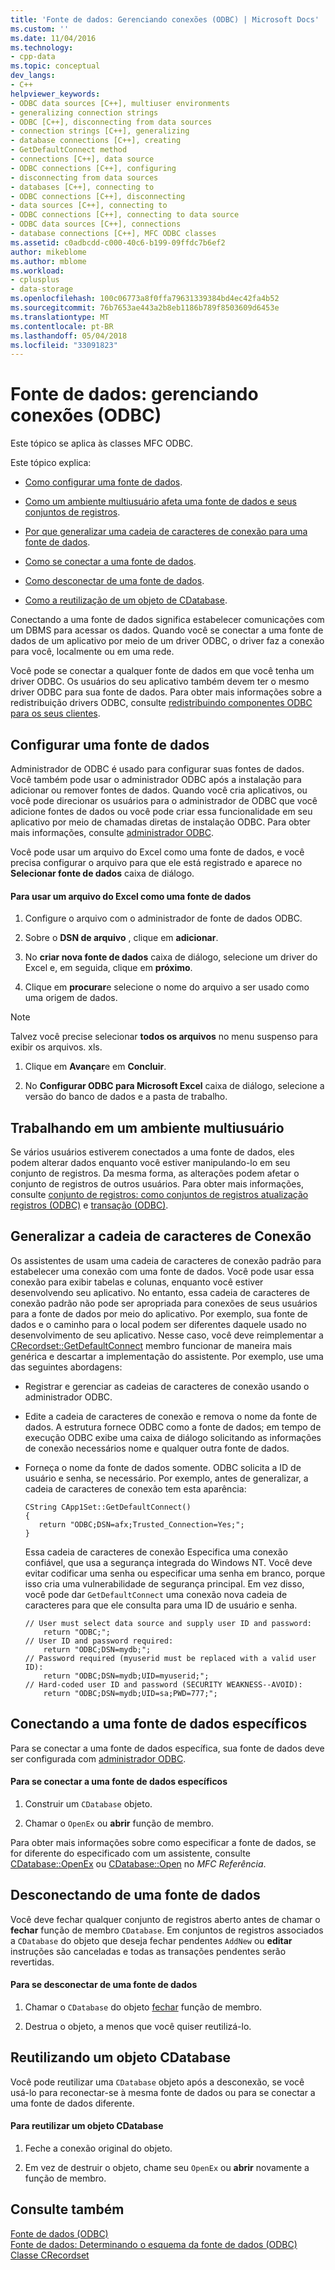 ```yaml
---
title: 'Fonte de dados: Gerenciando conexões (ODBC) | Microsoft Docs'
ms.custom: ''
ms.date: 11/04/2016
ms.technology:
- cpp-data
ms.topic: conceptual
dev_langs:
- C++
helpviewer_keywords:
- ODBC data sources [C++], multiuser environments
- generalizing connection strings
- ODBC [C++], disconnecting from data sources
- connection strings [C++], generalizing
- database connections [C++], creating
- GetDefaultConnect method
- connections [C++], data source
- ODBC connections [C++], configuring
- disconnecting from data sources
- databases [C++], connecting to
- ODBC connections [C++], disconnecting
- data sources [C++], connecting to
- ODBC connections [C++], connecting to data source
- ODBC data sources [C++], connections
- database connections [C++], MFC ODBC classes
ms.assetid: c0adbcdd-c000-40c6-b199-09ffdc7b6ef2
author: mikeblome
ms.author: mblome
ms.workload:
- cplusplus
- data-storage
ms.openlocfilehash: 100c06773a8f0ffa79631339384bd4ec42fa4b52
ms.sourcegitcommit: 76b7653ae443a2b8eb1186b789f8503609d6453e
ms.translationtype: MT
ms.contentlocale: pt-BR
ms.lasthandoff: 05/04/2018
ms.locfileid: "33091823"
---
```

# <a name="data-source-managing-connections-odbc"></a>Fonte de dados: gerenciando conexões (ODBC)
Este tópico se aplica às classes MFC ODBC.  
  
 Este tópico explica:  
  
-   [Como configurar uma fonte de dados](#_core_configuring_a_data_source).  
  
-   [Como um ambiente multiusuário afeta uma fonte de dados e seus conjuntos de registros](#_core_working_in_a_multiuser_environment).  
  
-   [Por que generalizar uma cadeia de caracteres de conexão para uma fonte de dados](#_core_generalizing_the_connection_string).  
  
-   [Como se conectar a uma fonte de dados](#_core_connecting_to_a_specific_data_source).  
  
-   [Como desconectar de uma fonte de dados](#_core_disconnecting_from_a_data_source).  
  
-   [Como a reutilização de um objeto de CDatabase](#_core_reusing_a_cdatabase_object).  
  
 Conectando a uma fonte de dados significa estabelecer comunicações com um DBMS para acessar os dados. Quando você se conectar a uma fonte de dados de um aplicativo por meio de um driver ODBC, o driver faz a conexão para você, localmente ou em uma rede.  
  
 Você pode se conectar a qualquer fonte de dados em que você tenha um driver ODBC. Os usuários do seu aplicativo também devem ter o mesmo driver ODBC para sua fonte de dados. Para obter mais informações sobre a redistribuição drivers ODBC, consulte [redistribuindo componentes ODBC para os seus clientes](../../data/odbc/redistributing-odbc-components-to-your-customers.md).  
  
##  <a name="_core_configuring_a_data_source"></a> Configurar uma fonte de dados  
 Administrador de ODBC é usado para configurar suas fontes de dados. Você também pode usar o administrador ODBC após a instalação para adicionar ou remover fontes de dados. Quando você cria aplicativos, ou você pode direcionar os usuários para o administrador de ODBC que você adicione fontes de dados ou você pode criar essa funcionalidade em seu aplicativo por meio de chamadas diretas de instalação ODBC. Para obter mais informações, consulte [administrador ODBC](../../data/odbc/odbc-administrator.md).  
  
 Você pode usar um arquivo do Excel como uma fonte de dados, e você precisa configurar o arquivo para que ele está registrado e aparece no **Selecionar fonte de dados** caixa de diálogo.  
  
#### <a name="to-use-an-excel-file-as-a-data-source"></a>Para usar um arquivo do Excel como uma fonte de dados  
  
1.  Configure o arquivo com o administrador de fonte de dados ODBC.  
  
2.  Sobre o **DSN de arquivo** , clique em **adicionar**.  
  
3.  No **criar nova fonte de dados** caixa de diálogo, selecione um driver do Excel e, em seguida, clique em **próximo**.  
  
4.  Clique em **procurar**e selecione o nome do arquivo a ser usado como uma origem de dados.  
  
> [!NOTE]
>  Talvez você precise selecionar **todos os arquivos** no menu suspenso para exibir os arquivos. xls.  
  
1.  Clique em **Avançar**e em **Concluir**.  
  
2.  No **Configurar ODBC para Microsoft Excel** caixa de diálogo, selecione a versão do banco de dados e a pasta de trabalho.  
  
##  <a name="_core_working_in_a_multiuser_environment"></a> Trabalhando em um ambiente multiusuário  
 Se vários usuários estiverem conectados a uma fonte de dados, eles podem alterar dados enquanto você estiver manipulando-lo em seu conjunto de registros. Da mesma forma, as alterações podem afetar o conjunto de registros de outros usuários. Para obter mais informações, consulte [conjunto de registros: como conjuntos de registros atualização registros (ODBC)](../../data/odbc/recordset-how-recordsets-update-records-odbc.md) e [transação (ODBC)](../../data/odbc/transaction-odbc.md).  
  
##  <a name="_core_generalizing_the_connection_string"></a> Generalizar a cadeia de caracteres de Conexão  
 Os assistentes de usam uma cadeia de caracteres de conexão padrão para estabelecer uma conexão com uma fonte de dados. Você pode usar essa conexão para exibir tabelas e colunas, enquanto você estiver desenvolvendo seu aplicativo. No entanto, essa cadeia de caracteres de conexão padrão não pode ser apropriada para conexões de seus usuários para a fonte de dados por meio do aplicativo. Por exemplo, sua fonte de dados e o caminho para o local podem ser diferentes daquele usado no desenvolvimento de seu aplicativo. Nesse caso, você deve reimplementar a [CRecordset::GetDefaultConnect](../../mfc/reference/crecordset-class.md#getdefaultconnect) membro funcionar de maneira mais genérica e descartar a implementação do assistente. Por exemplo, use uma das seguintes abordagens:  
  
-   Registrar e gerenciar as cadeias de caracteres de conexão usando o administrador ODBC.  
  
-   Edite a cadeia de caracteres de conexão e remova o nome da fonte de dados. A estrutura fornece ODBC como a fonte de dados; em tempo de execução ODBC exibe uma caixa de diálogo solicitando as informações de conexão necessários nome e qualquer outra fonte de dados.  
  
-   Forneça o nome da fonte de dados somente. ODBC solicita a ID de usuário e senha, se necessário. Por exemplo, antes de generalizar, a cadeia de caracteres de conexão tem esta aparência:  
  
    ```  
    CString CApp1Set::GetDefaultConnect()  
    {  
       return "ODBC;DSN=afx;Trusted_Connection=Yes;";  
    }  
    ```  
  
     Essa cadeia de caracteres de conexão Especifica uma conexão confiável, que usa a segurança integrada do Windows NT. Você deve evitar codificar uma senha ou especificar uma senha em branco, porque isso cria uma vulnerabilidade de segurança principal. Em vez disso, você pode dar `GetDefaultConnect` uma conexão nova cadeia de caracteres para que ele consulta para uma ID de usuário e senha.  
  
    ```  
    // User must select data source and supply user ID and password:  
        return "ODBC;";  
    // User ID and password required:  
        return "ODBC;DSN=mydb;";  
    // Password required (myuserid must be replaced with a valid user ID):  
        return "ODBC;DSN=mydb;UID=myuserid;";  
    // Hard-coded user ID and password (SECURITY WEAKNESS--AVOID):  
        return "ODBC;DSN=mydb;UID=sa;PWD=777;";  
    ```  
  
##  <a name="_core_connecting_to_a_specific_data_source"></a> Conectando a uma fonte de dados específicos  
 Para se conectar a uma fonte de dados específica, sua fonte de dados deve ser configurada com [administrador ODBC](../../data/odbc/odbc-administrator.md).  
  
#### <a name="to-connect-to-a-specific-data-source"></a>Para se conectar a uma fonte de dados específicos  
  
1.  Construir um `CDatabase` objeto.  
  
2.  Chamar o `OpenEx` ou **abrir** função de membro.  
  
 Para obter mais informações sobre como especificar a fonte de dados, se for diferente do especificado com um assistente, consulte [CDatabase::OpenEx](../../mfc/reference/cdatabase-class.md#openex) ou [CDatabase::Open](../../mfc/reference/cdatabase-class.md#open) no *MFC Referência*.  
  
##  <a name="_core_disconnecting_from_a_data_source"></a> Desconectando de uma fonte de dados  
 Você deve fechar qualquer conjunto de registros aberto antes de chamar o **fechar** função de membro `CDatabase`. Em conjuntos de registros associados a `CDatabase` do objeto que deseja fechar pendentes `AddNew` ou **editar** instruções são canceladas e todas as transações pendentes serão revertidas.  
  
#### <a name="to-disconnect-from-a-data-source"></a>Para se desconectar de uma fonte de dados  
  
1.  Chamar o `CDatabase` do objeto [fechar](../../mfc/reference/cdatabase-class.md#close) função de membro.  
  
2.  Destrua o objeto, a menos que você quiser reutilizá-lo.  
  
##  <a name="_core_reusing_a_cdatabase_object"></a> Reutilizando um objeto CDatabase  
 Você pode reutilizar uma `CDatabase` objeto após a desconexão, se você usá-lo para reconectar-se à mesma fonte de dados ou para se conectar a uma fonte de dados diferente.  
  
#### <a name="to-reuse-a-cdatabase-object"></a>Para reutilizar um objeto CDatabase  
  
1.  Feche a conexão original do objeto.  
  
2.  Em vez de destruir o objeto, chame seu `OpenEx` ou **abrir** novamente a função de membro.  
  
## <a name="see-also"></a>Consulte também  
 [Fonte de dados (ODBC)](../../data/odbc/data-source-odbc.md)   
 [Fonte de dados: Determinando o esquema da fonte de dados (ODBC)](../../data/odbc/data-source-determining-the-schema-of-the-data-source-odbc.md)   
 [Classe CRecordset](../../mfc/reference/crecordset-class.md)